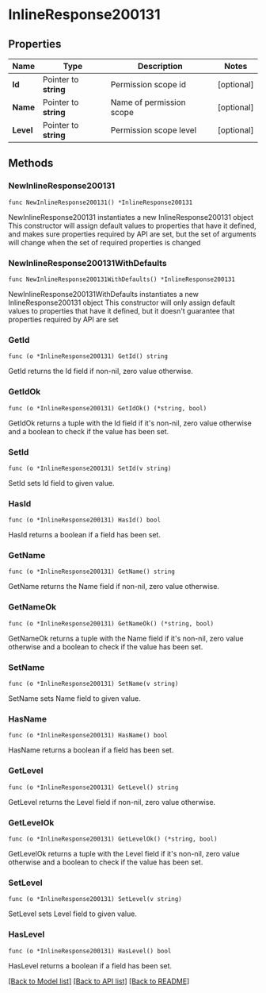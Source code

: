 # InlineResponse200131

## Properties

Name | Type | Description | Notes
------------ | ------------- | ------------- | -------------
**Id** | Pointer to **string** | Permission scope id | [optional] 
**Name** | Pointer to **string** | Name of permission scope | [optional] 
**Level** | Pointer to **string** | Permission scope level | [optional] 

## Methods

### NewInlineResponse200131

`func NewInlineResponse200131() *InlineResponse200131`

NewInlineResponse200131 instantiates a new InlineResponse200131 object
This constructor will assign default values to properties that have it defined,
and makes sure properties required by API are set, but the set of arguments
will change when the set of required properties is changed

### NewInlineResponse200131WithDefaults

`func NewInlineResponse200131WithDefaults() *InlineResponse200131`

NewInlineResponse200131WithDefaults instantiates a new InlineResponse200131 object
This constructor will only assign default values to properties that have it defined,
but it doesn't guarantee that properties required by API are set

### GetId

`func (o *InlineResponse200131) GetId() string`

GetId returns the Id field if non-nil, zero value otherwise.

### GetIdOk

`func (o *InlineResponse200131) GetIdOk() (*string, bool)`

GetIdOk returns a tuple with the Id field if it's non-nil, zero value otherwise
and a boolean to check if the value has been set.

### SetId

`func (o *InlineResponse200131) SetId(v string)`

SetId sets Id field to given value.

### HasId

`func (o *InlineResponse200131) HasId() bool`

HasId returns a boolean if a field has been set.

### GetName

`func (o *InlineResponse200131) GetName() string`

GetName returns the Name field if non-nil, zero value otherwise.

### GetNameOk

`func (o *InlineResponse200131) GetNameOk() (*string, bool)`

GetNameOk returns a tuple with the Name field if it's non-nil, zero value otherwise
and a boolean to check if the value has been set.

### SetName

`func (o *InlineResponse200131) SetName(v string)`

SetName sets Name field to given value.

### HasName

`func (o *InlineResponse200131) HasName() bool`

HasName returns a boolean if a field has been set.

### GetLevel

`func (o *InlineResponse200131) GetLevel() string`

GetLevel returns the Level field if non-nil, zero value otherwise.

### GetLevelOk

`func (o *InlineResponse200131) GetLevelOk() (*string, bool)`

GetLevelOk returns a tuple with the Level field if it's non-nil, zero value otherwise
and a boolean to check if the value has been set.

### SetLevel

`func (o *InlineResponse200131) SetLevel(v string)`

SetLevel sets Level field to given value.

### HasLevel

`func (o *InlineResponse200131) HasLevel() bool`

HasLevel returns a boolean if a field has been set.


[[Back to Model list]](../README.md#documentation-for-models) [[Back to API list]](../README.md#documentation-for-api-endpoints) [[Back to README]](../README.md)


